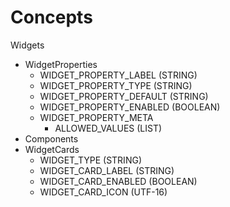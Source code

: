 Concepts
========
Widgets
  - WidgetProperties
    - WIDGET_PROPERTY_LABEL (STRING)
    - WIDGET_PROPERTY_TYPE (STRING)
    - WIDGET_PROPERTY_DEFAULT (STRING)
    - WIDGET_PROPERTY_ENABLED (BOOLEAN)
    - WIDGET_PROPERTY_META
      - ALLOWED_VALUES (LIST<STRING>)
  - Components
  - WidgetCards
    - WIDGET_TYPE (STRING)
    - WIDGET_CARD_LABEL (STRING)
    - WIDGET_CARD_ENABLED (BOOLEAN)
    - WIDGET_CARD_ICON (UTF-16)